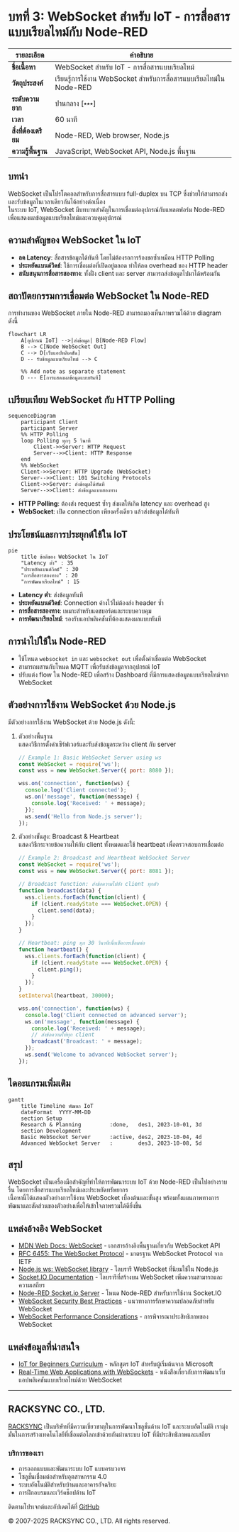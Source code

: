 # บทที่ 3: WebSocket สำหรับ IoT - การสื่อสารแบบเรียลไทม์กับ Node-RED

| รายละเอียด         | คำอธิบาย                                                     |
|---------------------|----------------------------------------------------------------|
| **ชื่อเนื้อหา**     | WebSocket สำหรับ IoT - การสื่อสารแบบเรียลไทม์                  |
| **วัตถุประสงค์**    | เรียนรู้การใช้งาน WebSocket สำหรับการสื่อสารแบบเรียลไทม์ใน Node-RED |
| **ระดับความยาก**    | ปานกลาง [⭑⭑⭑]                                               |
| **เวลา**           | 60 นาที                                        |
| **สิ่งที่ต้องเตรียม** | Node-RED, Web browser, Node.js                               |
| **ความรู้พื้นฐาน**  | JavaScript, WebSocket API, Node.js พื้นฐาน                    |

## บทนำ
WebSocket เป็นโปรโตคอลสำหรับการสื่อสารแบบ full-duplex บน TCP ซึ่งช่วยให้สามารถส่งและรับข้อมูลในเวลาเดียวกันได้อย่างต่อเนื่อง  
ในระบบ IoT, WebSocket มีบทบาทสำคัญในการเชื่อมต่ออุปกรณ์กับแพลตฟอร์ม Node-RED เพื่อแสดงผลข้อมูลแบบเรียลไทม์และควบคุมอุปกรณ์

## ความสำคัญของ WebSocket ใน IoT
- **ลด Latency**: สื่อสารข้อมูลได้ทันที โดยไม่ต้องรอการร้องขอซ้ำเหมือน HTTP Polling  
- **ประหยัดแบนด์วิดธ์**: ใช้การเชื่อมต่อที่เปิดอยู่ตลอด ทำให้ลด overhead ของ HTTP header  
- **สนับสนุนการสื่อสารสองทาง**: ทั้งฝั่ง client และ server สามารถส่งข้อมูลไปมาได้พร้อมกัน

## สถาปัตยกรรมการเชื่อมต่อ WebSocket ใน Node-RED
การทำงานของ WebSocket ภายใน Node-RED สามารถมองเห็นภาพรวมได้ด้วย diagram ดังนี้

```mermaid
flowchart LR
    A[อุปกรณ์ IoT] -->|ส่งข้อมูล| B[Node-RED Flow]
    B --> C[Node WebSocket Out]
    C --> D[เว็บแอปพลิเคชัน]
    D -- รับข้อมูลแบบเรียลไทม์ --> C
    
    %% Add note as separate statement
    D --- E[การแสดงผลข้อมูลแบบทันที]
```

## เปรียบเทียบ WebSocket กับ HTTP Polling
```mermaid
sequenceDiagram
    participant Client
    participant Server
    %% HTTP Polling
    loop Polling ทุกๆ 5 วินาที
        Client->>Server: HTTP Request
        Server-->>Client: HTTP Response
    end
    %% WebSocket
    Client->>Server: HTTP Upgrade (WebSocket)
    Server-->>Client: 101 Switching Protocols
    Client->>Server: ส่งข้อมูลได้ทันที
    Server-->>Client: ส่งข้อมูลแบบสองทาง
```
- **HTTP Polling**: ต้องส่ง request ซ้ำๆ ส่งผลให้เกิด latency และ overhead สูง  
- **WebSocket**: เปิด connection เพียงครั้งเดียว แล้วส่งข้อมูลได้ทันที

## ประโยชน์และการประยุกต์ใช้ใน IoT
```mermaid
pie
    title ข้อดีของ WebSocket ใน IoT
    "Latency ต่ำ" : 35
    "ประหยัดแบนด์วิดธ์" : 30
    "การสื่อสารสองทาง" : 20
    "การพัฒนาเรียลไทม์" : 15
```
- **Latency ต่ำ**: ส่งข้อมูลทันที  
- **ประหยัดแบนด์วิดธ์**: Connection ค้างไว้ไม่ต้องส่ง header ซ้ำ  
- **การสื่อสารสองทาง**: เหมาะสำหรับแดชบอร์ดและระบบควบคุม  
- **การพัฒนาเรียลไทม์**: รองรับแอปพลิเคชันที่ต้องแสดงผลแบบทันที

## การนำไปใช้ใน Node-RED
- ใช้โหนด `websocket in` และ `websocket out` เพื่อตั้งค่าเชื่อมต่อ WebSocket  
- สามารถผสานกับโหนด MQTT เพื่อรับส่งข้อมูลจากอุปกรณ์ IoT  
- ปรับแต่ง flow ใน Node-RED เพื่อสร้าง Dashboard ที่มีการแสดงข้อมูลแบบเรียลไทม์จาก WebSocket

## ตัวอย่างการใช้งาน WebSocket ด้วย Node.js

มีตัวอย่างการใช้งาน WebSocket ด้วย Node.js ดังนี้:

1. ตัวอย่างพื้นฐาน  
   แสดงวิธีการตั้งค่าเซิร์ฟเวอร์และรับส่งข้อมูลระหว่าง client กับ server
   ```javascript
   // Example 1: Basic WebSocket Server using ws
   const WebSocket = require('ws');
   const wss = new WebSocket.Server({ port: 8080 });

   wss.on('connection', function(ws) {
     console.log('Client connected');
     ws.on('message', function(message) {
       console.log('Received: ' + message);
     });
     ws.send('Hello from Node.js server');
   });
   ```

2. ตัวอย่างขั้นสูง: Broadcast & Heartbeat  
   แสดงวิธีกระจายข้อความให้กับ client ทั้งหมดและใช้ heartbeat เพื่อตรวจสอบการเชื่อมต่อ
   ```javascript
   // Example 2: Broadcast and Heartbeat WebSocket Server
   const WebSocket = require('ws');
   const wss = new WebSocket.Server({ port: 8081 });

   // Broadcast function: ส่งข้อความไปยัง client ทุกตัว
   function broadcast(data) {
     wss.clients.forEach(function(client) {
       if (client.readyState === WebSocket.OPEN) {
         client.send(data);
       }
     });
   }

   // Heartbeat: ping ทุก 30 วินาทีเพื่อเช็คการเชื่อมต่อ
   function heartbeat() {
     wss.clients.forEach(function(client) {
       if (client.readyState === WebSocket.OPEN) {
         client.ping();
       }
     });
   }
   setInterval(heartbeat, 30000);

   wss.on('connection', function(ws) {
     console.log('Client connected on advanced server');
     ws.on('message', function(message) {
       console.log('Received: ' + message);
       // ส่งข้อความให้ทุก client
       broadcast('Broadcast: ' + message);
     });
     ws.send('Welcome to advanced WebSocket server');
   });
   ```

## ไดอะแกรมเพิ่มเติม

```mermaid
gantt
    title Timeline พัฒนา IoT
    dateFormat  YYYY-MM-DD
    section Setup
    Research & Planning         :done,   des1, 2023-10-01, 3d
    section Development
    Basic WebSocket Server      :active, des2, 2023-10-04, 4d
    Advanced WebSocket Server   :        des3, 2023-10-08, 5d
```



## สรุป
WebSocket เป็นเครื่องมือสำคัญที่ทำให้การพัฒนาระบบ IoT ด้วย Node-RED เป็นไปอย่างราบรื่น โดยการสื่อสารแบบเรียลไทม์และประหยัดทรัพยากร  
เนื้อหานี้ได้แสดงตัวอย่างการใช้งาน WebSocket เบื้องต้นและขั้นสูง พร้อมทั้งแผนภาพทางการพัฒนาและสัดส่วนของตัวอย่างเพื่อให้เข้าใจภาพรวมได้ดียิ่งขึ้น

## แหล่งอ้างอิง WebSocket

- [MDN Web Docs: WebSocket](https://developer.mozilla.org/en-US/docs/Web/API/WebSockets_API) - เอกสารอ้างอิงพื้นฐานเกี่ยวกับ WebSocket API
- [RFC 6455: The WebSocket Protocol](https://datatracker.ietf.org/doc/html/rfc6455) - มาตรฐาน WebSocket Protocol จาก IETF
- [Node.js ws: WebSocket library](https://github.com/websockets/ws) - ไลบรารี WebSocket ที่นิยมใช้ใน Node.js
- [Socket.IO Documentation](https://socket.io/docs/v4/) - ไลบรารีที่สร้างบน WebSocket เพิ่มความสามารถและความเสถียร
- [Node-RED Socket.io Server](https://flows.nodered.org/node/node-red-contrib-socketio) - โหนด Node-RED สำหรับการใช้งาน Socket.IO
- [WebSocket Security Best Practices](https://devcenter.heroku.com/articles/websocket-security) - แนวทางการรักษาความปลอดภัยสำหรับ WebSocket
- [WebSocket Performance Considerations](https://buildkite.com/blog/websocket-performance) - การพิจารณาประสิทธิภาพของ WebSocket


## แหล่งข้อมูลที่น่าสนใจ


- [IoT for Beginners Curriculum](https://github.com/microsoft/IoT-For-Beginners) - หลักสูตร IoT สำหรับผู้เริ่มต้นจาก Microsoft
- [Real-Time Web Applications with WebSockets](https://www.oreilly.com/library/view/real-time-web-applications/9781788629690/) - หนังสือเกี่ยวกับการพัฒนาเว็บแอปพลิเคชันแบบเรียลไทม์ด้วย WebSocket

---
## RACKSYNC CO., LTD.

[RACKSYNC](https://github.com/racksync) เป็นบริษัทที่มีความเชี่ยวชาญในการพัฒนาโซลูชั่นด้าน IoT และระบบอัตโนมัติ เรามุ่งมั่นในการสร้างเทคโนโลยีที่เชื่อมต่อโลกเข้าด้วยกันผ่านระบบ IoT ที่มีประสิทธิภาพและเสถียร

### บริการของเรา
- การออกแบบและพัฒนาระบบ IoT แบบครบวงจร
- โซลูชั่นเชื่อมต่อสำหรับอุตสาหกรรม 4.0
- ระบบอัตโนมัติสำหรับบ้านและอาคารอัจฉริยะ
- การฝึกอบรมและเวิร์คช็อปด้าน IoT

ติดตามโปรเจกต์และอัปเดตได้ที่ [GitHub](https://github.com/racksync)

© 2007-2025 RACKSYNC CO., LTD. All rights reserved.
